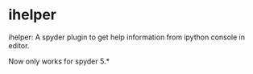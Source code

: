 # ihelper
ihelper: A spyder plugin to get help information from ipython console in editor.

Now only works for spyder 5.*
